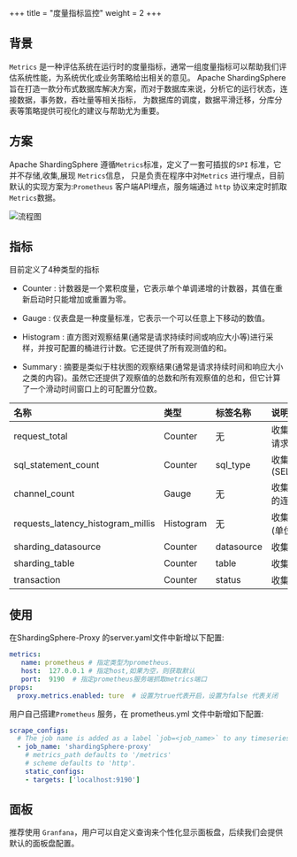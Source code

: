+++
title = "度量指标监控"
weight = 2
+++

## 背景
`Metrics` 是一种评估系统在运行时的度量指标，通常一组度量指标可以帮助我们评估系统性能，为系统优化或业务策略给出相关的意见。
Apache ShardingSphere 旨在打造一款分布式数据库解决方案，而对于数据库来说，分析它的运行状态，连接数据，事务数，吞吐量等相关指标，
为数据库的调度，数据平滑迁移，分库分表等策略提供可视化的建议与帮助尤为重要。

## 方案

Apache ShardingSphere 遵循`Metrics`标准，定义了一套可插拔的`SPI` 标准，它并不存储,收集,展现 `Metrics`信息，
只是负责在程序中对`Metrics` 进行埋点，目前默认的实现方案为:`Prometheus` 客户端API埋点，服务端通过
`http` 协议来定时抓取`Metrics`数据。

![流程图](https://shardingsphere.apache.org/document/current/img/control-pannel/metrics/metrics.png)

## 指标

目前定义了4种类型的指标

 * Counter : 计数器是一个累积度量，它表示单个单调递增的计数器，其值在重新启动时只能增加或重置为零。
 
 * Gauge : 仪表盘是一种度量标准，它表示一个可以任意上下移动的数值。

 * Histogram : 直方图对观察结果(通常是请求持续时间或响应大小等)进行采样，并按可配置的桶进行计数。它还提供了所有观测值的和。
 
 * Summary : 摘要是类似于柱状图的观察结果(通常是请求持续时间和响应大小之类的内容)。虽然它还提供了观察值的总数和所有观察值的总和，但它计算了一个滑动时间窗口上的可配置分位数。
 
 |名称                       | 类型                  |标签名称       | 说明                  |
 |:------------------------ |:--------------------- |:-------------|:-------------------- |
 |request_total             |Counter                | 无           |收集ShardingSphere所有的请求 |
 |sql_statement_count       |Counter                | sql_type     |收集执行的SQL类型,比如 (SELECT,UPDATE,INSERT...)| 
 |channel_count             |Gauge                  | 无           |收集ShardingSphere-Proxy的连接数               | 
 |requests_latency_histogram_millis |Histogram      | 无            |收集执行所有请求的迟延时间(单位:ms)              | 
 |sharding_datasource       |Counter                | datasource   |收集执行SQL语句命中的分库                       | 
 |sharding_table            |Counter                | table        |收集执行SQL语句命中的分表                       | 
 |transaction               |Counter                | status       |收集所有的事务数量                              | 

## 使用
在ShardingSphere-Proxy 的server.yaml文件中新增以下配置:

```yaml
metrics:
   name: prometheus # 指定类型为prometheus.
   host:  127.0.0.1 # 指定host,如果为空，则获取默认
   port:  9190  # 指定prometheus服务端抓取metrics端口
props:
  proxy.metrics.enabled: ture  # 设置为true代表开启，设置为false 代表关闭
```

用户自己搭建`Prometheus` 服务，在 prometheus.yml 文件中新增如下配置:

```yaml
scrape_configs:
  # The job name is added as a label `job=<job_name>` to any timeseries scraped from this config.
  - job_name: 'shardingSphere-proxy'
    # metrics_path defaults to '/metrics'
    # scheme defaults to 'http'.
    static_configs:
    - targets: ['localhost:9190']
```

## 面板

推荐使用 `Granfana`，用户可以自定义查询来个性化显示面板盘，后续我们会提供默认的面板盘配置。
